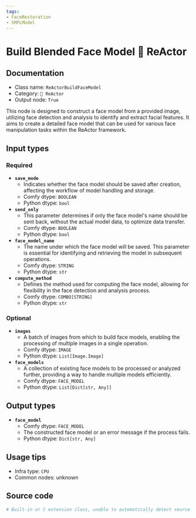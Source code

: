```yaml
---
tags:
- FaceRestoration
- SMPLModel
---
```


# Build Blended Face Model 🌌 ReActor
## Documentation
- Class name: `ReActorBuildFaceModel`
- Category: `🌌 ReActor`
- Output node: `True`

This node is designed to construct a face model from a provided image, utilizing face detection and analysis to identify and extract facial features. It aims to create a detailed face model that can be used for various face manipulation tasks within the ReActor framework.
## Input types
### Required
- **`save_mode`**
    - Indicates whether the face model should be saved after creation, affecting the workflow of model handling and storage.
    - Comfy dtype: `BOOLEAN`
    - Python dtype: `bool`
- **`send_only`**
    - This parameter determines if only the face model's name should be sent back, without the actual model data, to optimize data transfer.
    - Comfy dtype: `BOOLEAN`
    - Python dtype: `bool`
- **`face_model_name`**
    - The name under which the face model will be saved. This parameter is essential for identifying and retrieving the model in subsequent operations.
    - Comfy dtype: `STRING`
    - Python dtype: `str`
- **`compute_method`**
    - Defines the method used for computing the face model, allowing for flexibility in the face detection and analysis process.
    - Comfy dtype: `COMBO[STRING]`
    - Python dtype: `str`
### Optional
- **`images`**
    - A batch of images from which to build face models, enabling the processing of multiple images in a single operation.
    - Comfy dtype: `IMAGE`
    - Python dtype: `List[Image.Image]`
- **`face_models`**
    - A collection of existing face models to be processed or analyzed further, providing a way to handle multiple models efficiently.
    - Comfy dtype: `FACE_MODEL`
    - Python dtype: `List[Dict[str, Any]]`
## Output types
- **`face_model`**
    - Comfy dtype: `FACE_MODEL`
    - The constructed face model or an error message if the process fails.
    - Python dtype: `Dict[str, Any]`
## Usage tips
- Infra type: `CPU`
- Common nodes: unknown


## Source code
```python
# Built-in or C extension class, unable to automatically detect source code
```
